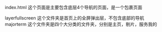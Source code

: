 index.html 这个页面是主要包含底层4个导航的页面，是一个包裹页面

layerfullscreen 这个文件夹是首页上的全屏弹出层，不包含底部的导航
majorterm       这个文件夹是四个大分类的文件夹，分别是主页，剔片，服务我的